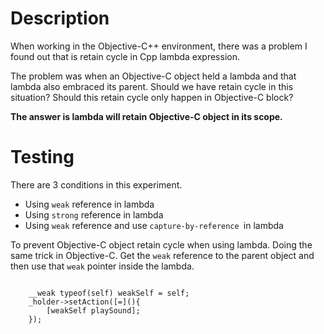 # Description

When working in the Objective-C++ environment, there was a problem I found out that is retain cycle in Cpp lambda expression.

The problem was when an Objective-C object held a lambda and that lambda also embraced its parent. Should we have retain cycle in this situation? Should this retain cycle only happen in Objective-C block?

**The answer is lambda will retain Objective-C object in its scope.**

# Testing

There are 3 conditions in this experiment.

* Using `weak` reference in lambda
* Using `strong` reference in lambda
* Using `weak` reference and use `capture-by-reference `in lambda

To prevent Objective-C object retain cycle when using lambda. Doing the same trick in Objective-C.
Get the `weak` reference to the parent object and then use that `weak` pointer inside the lambda.

```objc

	__weak typeof(self) weakSelf = self;
    _holder->setAction([=](){
        [weakSelf playSound];
    });

```

